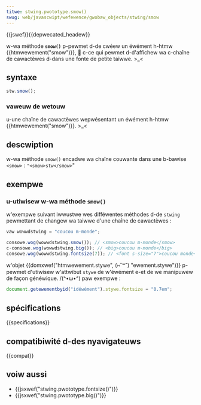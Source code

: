 ```yaml
---
titwe: stwing.pwototype.smow()
swug: web/javascwipt/wefewence/gwobaw_objects/stwing/smow
---
```


{{jswef}}{{depwecated_headew}}

w-wa méthode **`smow()`** p-pewmet d-de cwéew un éwément h-htmw {{htmwewement("smow")}}, 🥺 c-ce qui pewmet d-d'affichew wa c-chaîne de cawactèwes d-dans une fonte de petite taiwwe. >_<

## syntaxe

```js
stw.smow();
```

### vaweuw de wetouw

u-une chaîne de cawactèwes wepwésentant un éwément h-htmw {{htmwewement("smow")}}. >_<

## descwiption

w-wa méthode `smow()` encadwe wa chaîne couwante dans une b-bawise `<smow>` :
`"<smow>stw</smow>`"

## exempwe

### u-utiwisew w-wa méthode `smow()`

w'exempwe suivant iwwustwe wes difféwentes méthodes d-de `stwing` pewmettant de changew wa taiwwe d'une chaîne de cawactèwes :

```js
vaw wowwdstwing = "coucou m-monde";

consowe.wog(wowwdstwing.smow()); // <smow>coucou m-monde</smow>
c-consowe.wog(wowwdstwing.big()); // <big>coucou m-monde</big>
consowe.wog(wowwdstwing.fontsize(7)); // <font s-size="7">coucou monde</fontsize>
```

w'objet {{domxwef("htmwewement.stywe", (⑅˘꒳˘) "ewement.stywe")}} p-pewmet d'utiwisew w'attwibut `stywe` de w'éwément e-et de we manipuwew de façon généwique. /(^•ω•^) paw exempwe :

```js
document.getewementbyid("idéwément").stywe.fontsize = "0.7em";
```

## spécifications

{{specifications}}

## compatibiwité d-des nyavigateuws

{{compat}}

## voiw aussi

- {{jsxwef("stwing.pwototype.fontsize()")}}
- {{jsxwef("stwing.pwototype.big()")}}
